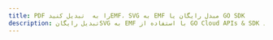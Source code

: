 ---title: PDF را به  تبدیل کنیدEMF، SVG به EMF مبدل رایگان یا GO SDKdescription: تبدیل رایگانSVG به EMF با استفاده از GO Cloud APIs & SDK همچنین اسناد PDF را در Cloud ایجاد، ویرایش و رندر کنید.---